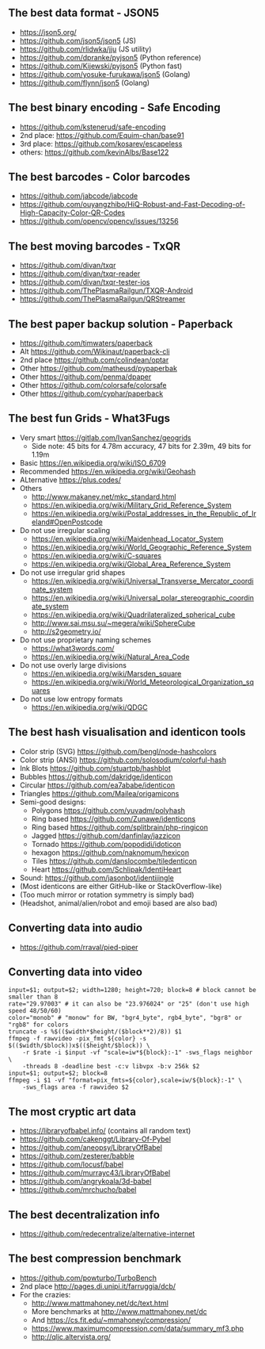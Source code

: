 ## The best data format - JSON5
- https://json5.org/
- https://github.com/json5/json5 (JS)
- https://github.com/rlidwka/jju (JS utility)
- https://github.com/dpranke/pyjson5 (Python reference)
- https://github.com/Kijewski/pyjson5 (Python fast)
- https://github.com/yosuke-furukawa/json5 (Golang)
- https://github.com/flynn/json5 (Golang)

## The best binary encoding - Safe Encoding
- https://github.com/kstenerud/safe-encoding
- 2nd place: https://github.com/Equim-chan/base91
- 3rd place: https://github.com/kosarev/escapeless
- others: https://github.com/kevinAlbs/Base122

## The best barcodes - Color barcodes
- https://github.com/jabcode/jabcode
- https://github.com/ouyangzhibo/HiQ-Robust-and-Fast-Decoding-of-High-Capacity-Color-QR-Codes
- https://github.com/opencv/opencv/issues/13256

## The best moving barcodes - TxQR
- https://github.com/divan/txqr
- https://github.com/divan/txqr-reader
- https://github.com/divan/txqr-tester-ios
- https://github.com/ThePlasmaRailgun/TXQR-Android
- https://github.com/ThePlasmaRailgun/QRStreamer

## The best paper backup solution - Paperback
- https://github.com/timwaters/paperback
- Alt https://github.com/Wikinaut/paperback-cli
- 2nd place https://github.com/colindean/optar
- Other https://github.com/matheusd/pypaperbak
- Other https://github.com/penma/dpaper
- Other https://github.com/colorsafe/colorsafe
- Other https://github.com/cyphar/paperback

## The best fun Grids - What3Fugs
- Very smart https://gitlab.com/IvanSanchez/geogrids
  - Side note: 45 bits for 4.78m accuracy, 47 bits for 2.39m, 49 bits for 1.19m
- Basic https://en.wikipedia.org/wiki/ISO_6709
- Recommended https://en.wikipedia.org/wiki/Geohash
- ALternative https://plus.codes/
- Others
  - http://www.makaney.net/mkc_standard.html
  - https://en.wikipedia.org/wiki/Military_Grid_Reference_System
  - https://en.wikipedia.org/wiki/Postal_addresses_in_the_Republic_of_Ireland#OpenPostcode
- Do not use irregular scaling
  - https://en.wikipedia.org/wiki/Maidenhead_Locator_System
  - https://en.wikipedia.org/wiki/World_Geographic_Reference_System
  - https://en.wikipedia.org/wiki/C-squares
  - https://en.wikipedia.org/wiki/Global_Area_Reference_System
- Do not use irregular grid shapes
  - https://en.wikipedia.org/wiki/Universal_Transverse_Mercator_coordinate_system
  - https://en.wikipedia.org/wiki/Universal_polar_stereographic_coordinate_system
  - https://en.wikipedia.org/wiki/Quadrilateralized_spherical_cube
  - http://www.sai.msu.su/~megera/wiki/SphereCube
  - http://s2geometry.io/
- Do not use proprietary naming schemes
  - https://what3words.com/
  - https://en.wikipedia.org/wiki/Natural_Area_Code
- Do not use overly large divisions
  - https://en.wikipedia.org/wiki/Marsden_square
  - https://en.wikipedia.org/wiki/World_Meteorological_Organization_squares
- Do not use low entropy formats
  - https://en.wikipedia.org/wiki/QDGC

## The best hash visualisation and identicon tools
- Color strip (SVG) https://github.com/bengl/node-hashcolors
- Color strip (ANSI) https://github.com/solosodium/colorful-hash
- Ink Blots https://github.com/stuartpb/hashblot
- Bubbles https://github.com/dakridge/identicon
- Circular https://github.com/ea7ababe/identicon 
- Triangles https://github.com/Mailea/origamicons
- Semi-good designs:
    - Polygons https://github.com/yuvadm/polyhash
    - Ring based https://github.com/Zunawe/identicons
    - Ring based https://github.com/splitbrain/php-ringicon
    - Jagged https://github.com/danfinlay/jazzicon
    - Tornado https://github.com/popodidi/idoticon
    - hexagon https://github.com/naknomum/hexicon
    - Tiles https://github.com/danslocombe/tiledenticon
    - Heart https://github.com/Schlipak/IdentiHeart
- Sound: https://github.com/jasonbot/identijingle
- (Most identicons are either GitHub-like or StackOverflow-like)
- (Too much mirror or rotation symmetry is simply bad)
- (Headshot, animal/alien/robot and emoji based are also bad)

## Converting data into audio
- https://github.com/rraval/pied-piper

## Converting data into video
```
input=$1; output=$2; width=1280; height=720; block=8 # block cannot be smaller than 8
rate="29.97003" # it can also be "23.976024" or "25" (don't use high speed 48/50/60)
color="monob" # "monow" for BW, "bgr4_byte", rgb4_byte", "bgr8" or "rgb8" for colors
truncate -s %$(($width*$height/($block**2)/8)) $1
ffmpeg -f rawvideo -pix_fmt ${color} -s $(($width/$block))x$(($height/$block)) \
    -r $rate -i $input -vf "scale=iw*${block}:-1" -sws_flags neighbor \
    -threads 8 -deadline best -c:v libvpx -b:v 256k $2
input=$1; output=$2; block=8
ffmpeg -i $1 -vf "format=pix_fmts=${color},scale=iw/${block}:-1" \
    -sws_flags area -f rawvideo $2
```

## The most cryptic art data
- https://libraryofbabel.info/ (contains all random text)
- https://github.com/cakenggt/Library-Of-Pybel
- https://github.com/aneopsy/LibraryOfBabel
- https://github.com/zesterer/babble
- https://github.com/locusf/babel
- https://github.com/murrayc43/LibraryOfBabel
- https://github.com/angrykoala/3d-babel
- https://github.com/mrchucho/babel

## The best decentralization info
- https://github.com/redecentralize/alternative-internet

## The best compression benchmark
- https://github.com/powturbo/TurboBench
- 2nd place http://pages.di.unipi.it/farruggia/dcb/
- For the crazies:
  - http://www.mattmahoney.net/dc/text.html
  - More benchmarks at http://www.mattmahoney.net/dc
  - And https://cs.fit.edu/~mmahoney/compression/
  - https://www.maximumcompression.com/data/summary_mf3.php
  - http://qlic.altervista.org/
